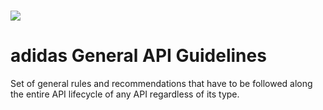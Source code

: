 # ![](/assets/adidas-logo.svg)

# adidas General API Guidelines

Set of general rules and recommendations that have to be followed along the entire API lifecycle of any API regardless of its type.


